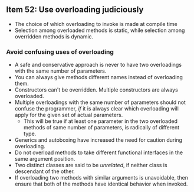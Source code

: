 ## Item 52: Use overloading judiciously

- The choice of which overloading to invoke is made at compile time
- Selection among overloaded methods is static, while selection among overridden methods is dynamic.

### Avoid confusing uses of overloading

- A safe and conservative approach is never to have two overloadings with the same number of parameters.
- You can always give methods different names instead of overloading them.
- Constructors can't be overridden. Multiple constructors are always overloaded.
- Multiple overloadings with the same number of parameters should not confuse the programmer,
*if* it is always clear which overloading will apply for the given set of actual parameters.
  - This will be true if at least one parameter in the two overloaded methods of same number of parameters,
  is radically of different type.
- Generics and autoboxing have increased the need for caution during overloading.
- Do not overload methods to take different functional interfaces in the same argument position.
- Two distinct classes are said to be *unrelated*, if neither class is descendant of the other.
- If overloading two methods with similar arguments is unavoidable, then ensure that both of the methods have
identical behavior when invoked.
